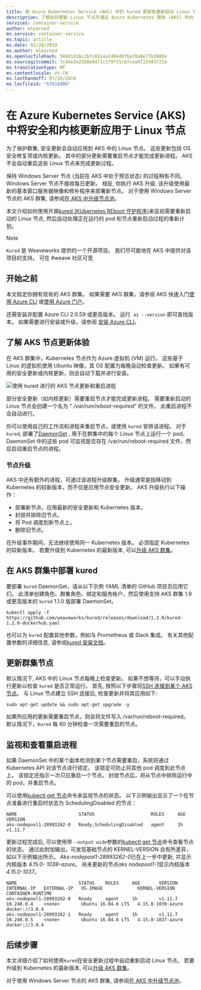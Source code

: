 ```yaml
---
title: 用 Azure Kubernetes Service (AKS) 中的 kured 更新和重新启动 Linux 节点
description: 了解如何更新 Linux 节点并通过 Azure Kubernetes 服务 (AKS) 中的 kured 自动重新启动它们
services: container-service
author: mlearned
ms.service: container-service
ms.topic: article
ms.date: 02/28/2019
ms.author: mlearned
ms.openlocfilehash: 580d1316c2bfc6514a148ed6fba78a8e77bd880e
ms.sourcegitcommit: 7c4de3e22b8e9d71c579f31cbfcea9f22d43721a
ms.translationtype: MT
ms.contentlocale: zh-CN
ms.lasthandoff: 07/26/2019
ms.locfileid: "67614908"
---
```

# <a name="apply-security-and-kernel-updates-to-linux-nodes-in-azure-kubernetes-service-aks"></a>在 Azure Kubernetes Service (AKS) 中将安全和内核更新应用于 Linux 节点

为了保护群集, 安全更新会自动应用到 AKS 中的 Linux 节点。 这些更新包括 OS 安全修复项或内核更新。 其中的部分更新需要重启节点才能完成更新进程。 AKS 不会自动重启这些 Linux 节点来完成更新过程。

保持 Windows Server 节点 (当前在 AKS 中处于预览状态) 的过程稍有不同。 Windows Server 节点不接收每日更新。 相反, 你执行 AKS 升级, 该升级使用最新的基本窗口服务器映像和修补程序来部署新节点。 对于使用 Windows Server 节点的 AKS 群集, 请参阅[在 AKS 中升级节点池][nodepool-upgrade]。

本文介绍如何使用开源[kured (KUbernetes REboot 守护程序)][kured]来监视需要重新启动的 Linux 节点, 然后自动处理正在运行的 pod 和节点重新启动过程的重新计划。

> [!NOTE]
> `Kured` 是 Weaveworks 提供的一个开源项目。 我们尽可能地在 AKS 中提供对该项目的支持。 可在 #weave 社区可宽

## <a name="before-you-begin"></a>开始之前

本文假定你拥有现有的 AKS 群集。 如果需要 AKS 群集，请参阅 AKS 快速入门[使用 Azure CLI][aks-quickstart-cli] 或[使用 Azure 门户][aks-quickstart-portal]。

还需安装并配置 Azure CLI 2.0.59 或更高版本。 运行  `az --version` 即可查找版本。 如果需要进行安装或升级，请参阅 [安装 Azure CLI][install-azure-cli]。

## <a name="understand-the-aks-node-update-experience"></a>了解 AKS 节点更新体验

在 AKS 群集中，Kubernetes 节点作为 Azure 虚拟机 (VM) 运行。 这些基于 Linux 的虚拟机使用 Ubuntu 映像，其 OS 配置为每晚自动检查更新。 如果有可用的安全更新或内核更新，则会自动下载并进行安装。

![使用 kured 进行的 AKS 节点更新和重启进程](media/node-updates-kured/node-reboot-process.png)

部分安全更新（如内核更新）需要重启节点才能完成更新进程。 需要重新启动的 Linux 节点会创建一个名为 " */var/run/reboot-required*" 的文件。 此重启进程不会自动进行。

你可以使用自己的工作流和进程来重启节点，或使用 `kured` 安排该进程。 对于`kured`, 部署了[DaemonSet][DaemonSet] , 用于在群集中的每个 Linux 节点上运行一个 pod。 DaemonSet 中的这些 pod 可监视是否存在 /var/run/reboot-required 文件，然后启动重启节点的进程。

### <a name="node-upgrades"></a>节点升级

AKS 中还有额外的进程，可通过该进程升级群集。 升级通常是指移动到 Kubernetes 的较新版本，而不仅是应用节点安全更新。 AKS 升级执行以下操作：

* 部署新节点，应用最新的安全更新和 Kubernetes 版本。
* 封锁并排除旧节点。
* 将 Pod 调度到新节点上。
* 删除旧节点。

在升级事件期间，无法继续使用同一 Kubernetes 版本。 必须指定 Kubernetes 的较新版本。 若要升级到 Kubernetes 的最新版本, 可以[升级 AKS 群集][aks-upgrade]。

## <a name="deploy-kured-in-an-aks-cluster"></a>在 AKS 群集中部署 kured

要部署 `kured` DaemonSet，请从以下示例 YAML 清单的 GitHub 项目页应用它们。 此清单创建角色、群集角色、绑定和服务帐户，然后使用支持 AKS 群集 1.9 或更高版本的 `kured` 1.1.0 版部署 DaemonSet。

```console
kubectl apply -f https://github.com/weaveworks/kured/releases/download/1.2.0/kured-1.2.0-dockerhub.yaml
```

也可以为 `kured` 配置其他参数，例如与 Prometheus 或 Slack 集成。 有关其他配置参数的详细信息, 请参阅[kured 安装文档][kured-install]。

## <a name="update-cluster-nodes"></a>更新群集节点

默认情况下, AKS 中的 Linux 节点每晚上检查更新。 如果不想等待，可以手动执行更新以检查 `kured` 是否正常运行。 首先, 按照以下步骤将[SSH 连接到某个 AKS 节点][aks-ssh]。 与 Linux 节点建立 SSH 连接后, 检查更新并将其应用如下:

```console
sudo apt-get update && sudo apt-get upgrade -y
```

如果所应用的更新需要重启节点，则会将文件写入 /var/run/reboot-required。 默认情况下，`Kured` 每 60 分钟检查一次需要重启的节点。

## <a name="monitor-and-review-reboot-process"></a>监视和查看重启进程

如果 DaemonSet 中的某个副本检测到某个节点需要重启，系统将通过 Kubernetes API 对该节点进行锁定。 该锁定可防止将其他 pod 调度到此节点上。 该锁定还指示一次只应重启一个节点。 封锁节点后，将从节点中排除运行中的 pod，并重启节点。

可以使用[kubectl get 节点][kubectl-get-nodes]命令来监视节点的状态。 以下示例输出显示了一个在节点准备进行重启时状态为 SchedulingDisabled 的节点：

```
NAME                       STATUS                     ROLES     AGE       VERSION
aks-nodepool1-28993262-0   Ready,SchedulingDisabled   agent     1h        v1.11.7
```

更新过程完成后, 可以使用带`--output wide`参数的[kubectl get 节点][kubectl-get-nodes]命令查看节点的状态。 通过此附加输出，可发现基础节点的 KERNEL-VERSION 会有所差异，如以下示例输出所示。 *Aks-nodepool1-28993262-0*已在上一步中更新, 并显示内核版本 4.15.0- *1039-azure*。 尚未更新的节点*aks nodepool1-1*显示内核版本*4.15.0-1037*。

```
NAME                       STATUS    ROLES     AGE       VERSION   INTERNAL-IP   EXTERNAL-IP   OS-IMAGE             KERNEL-VERSION      CONTAINER-RUNTIME
aks-nodepool1-28993262-0   Ready     agent     1h        v1.11.7   10.240.0.4    <none>        Ubuntu 16.04.6 LTS   4.15.0-1039-azure   docker://3.0.4
aks-nodepool1-28993262-1   Ready     agent     1h        v1.11.7   10.240.0.5    <none>        Ubuntu 16.04.6 LTS   4.15.0-1037-azure   docker://3.0.4
```

## <a name="next-steps"></a>后续步骤

本文详细介绍了如何使用`kured`在安全更新过程中自动重新启动 Linux 节点。 若要升级到 Kubernetes 的最新版本, 可以[升级 AKS 群集][aks-upgrade]。

对于使用 Windows Server 节点的 AKS 群集, 请参阅[在 AKS 中升级节点池][nodepool-upgrade]。

<!-- LINKS - external -->
[kured]: https://github.com/weaveworks/kured
[kured-install]: https://github.com/weaveworks/kured#installation
[kubectl-get-nodes]: https://kubernetes.io/docs/reference/generated/kubectl/kubectl-commands#get

<!-- LINKS - internal -->
[aks-quickstart-cli]: kubernetes-walkthrough.md
[aks-quickstart-portal]: kubernetes-walkthrough-portal.md
[install-azure-cli]: /cli/azure/install-azure-cli
[DaemonSet]: concepts-clusters-workloads.md#statefulsets-and-daemonsets
[aks-ssh]: ssh.md
[aks-upgrade]: upgrade-cluster.md
[nodepool-upgrade]: use-multiple-node-pools.md#upgrade-a-node-pool
